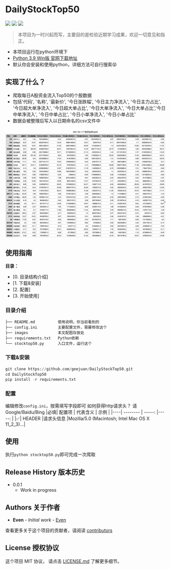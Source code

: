 # DailyStockTop50
![](https://img.shields.io/badge/Python-3.x-blue) ![](https://img.shields.io/badge/license-MIT-green)
![](https://img.shields.io/badge/%E5%8F%8D%E9%A6%88-geejuanxu%40gmail.com-red)

> 本项目为一时兴起而写，主要目的是检验近期学习成果，欢迎一切意见和指正。
* 本项目运行在python环境下
* [Python 3.9 Win版 官网下载地址](https://www.python.org/ftp/python/3.9.0/python-3.9.0-amd64.exe) 
* 默认你会安装和使用python，详细方法可自行搜索😝

## 实现了什么？

* 爬取每日A股资金流入Top50的个股数据
* 包括'代码', '名称', '最新价', '今日涨跌幅', '今日主力净流入', '今日主力占比', '今日超大单净流入', '今日超大单占比', '今日大单净流入', '今日大单占比','今日中单净流入', '今日中单占比', '今日小单净流入', '今日小单占比'
* 数据会被整理后写入以日期命名的csv文件中

![](https://github.com/geejuan/DailyStockTop50/blob/main/img/Screenshot%202021-04-11%20at%2011.52.18%20PM.png)

## 使用指南

**目录：**
* [0. 目录结构介绍]
* [1. 下载&安装]
* [2. 配置]
* [3. 开始使用]



### 目录介绍

```
├── README.md          使用说明，你当前看到的
├── config.ini         主要配置文件，需要修改这个
├── images             本文配图存放处
├── requirements.txt   Python依赖
└── stocktop50.py      入口文件，运行这个
```

### 下载&安装

```python
git clone https://github.com/geejuan/DailyStockTop50.git
cd DailyStockTop50
pip install -r requirements.txt
```


### 配置

编辑修改`config.ini`，按需填写字段即可
如何获得http请求头？ 请Google/Baidu/Bing
|必填| 配置项        | 代表含义 | 示例 |
|----| --------      | -----:   |-----:   | 
|✅| HEADER     |请求头信息 |Mozilla/5.0 (Macintosh; Intel Mac OS X 11_2_3)…|

## 使用

执行`python stocktop50.py`即可完成一次爬取


## Release History 版本历史

* 0.0.1
    * Work in progress

## Authors 关于作者

* **Even** - *Initial work* - [Even](geejuanxu@gmail.com)

查看更多关于这个项目的贡献者，请阅读 [contributors](#) 

## License 授权协议

这个项目 MIT 协议， 请点击 [LICENSE.md](LICENSE.md) 了解更多细节。
